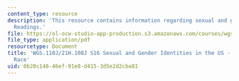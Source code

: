 ```yaml
---
content_type: resource
description: 'This resource contains information regarding sexual and gender identities:
  Readings.'
file: https://ol-ocw-studio-app-production.s3.amazonaws.com/courses/wgs-110j-sexual-and-gender-identities-spring-2016/0b20c14646ef91e8d4153d5e2d2cba81_MITWGS_110JS16_Race.pdf
file_type: application/pdf
resourcetype: Document
title: 'WGS.110J/21H.108J S16 Sexual and Gender Identities in the US - Reading Guides:
  Race'
uid: 0b20c146-46ef-91e8-d415-3d5e2d2cba81
---
```

